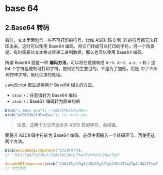 # base 64

## 2.Base64 转码

有时，文本里面包含一些不可打印的符号，比如 ASCII 码 0 到 31 的符号都无法打印出来，这时可以使用 Base64 编码，将它们转成可以打印的字符。另一个场景是，有时需要以文本格式传递二进制数据，那么也可以使用 Base64 编码。

所谓 Base64 就是一种 **编码方法**，可以将任意值转成 `0～9、A～Z、a-z、+` 和 `/` 这 64 个字符组成的可打印字符。使用它的主要目的，不是为了加密，而是 *为了不出现特殊字符*，简化程序的处理。

JavaScript 原生提供两个 Base64 相关的方法。

- `btoa()`：任意值转为 Base64 编码
- `atob()`：Base64 编码转为原来的值

```js
btoa("i mess you"); //aSBtZXNzIHlvdQ==
atob("aSBtZXNzIHlvdQ=="); //i mess you
```

> 注意，这两个方法不适合非 ASCII 码的字符，会报错。

要将非 ASCII 码字符转为 Base64 编码，必须中间插入一个转码环节，再使用这两个方法。

```js
btoa(encodeURIComponent("分分合合"));
// "JUU1JTg4JTg2JUU1JTg4JTg2JUU1JTkwJTg4JUU1JTkwJTg4"

decodeURIComponent(atob("JUU1JTg4JTg2JUU1JTg4JTg2JUU1JTkwJTg4JUU1JTkwJTg4"));
// 分分合合
```

